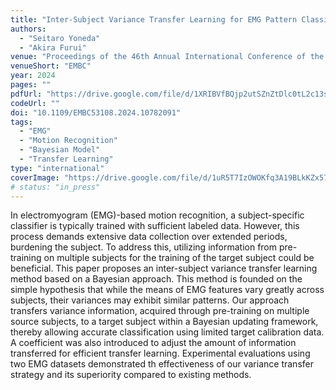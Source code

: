 ```yaml
---
title: "Inter-Subject Variance Transfer Learning for EMG Pattern Classification Based on Bayesian Inference"
authors:
  - "Seitaro Yoneda"
  - "Akira Furui"
venue: "Proceedings of the 46th Annual International Conference of the IEEE Engineering in Medicine & Biology Society (EMBC2024)"
venueShort: "EMBC"
year: 2024
pages: ""
pdfUrl: "https://drive.google.com/file/d/1XRIBVfBQjp2utSZnZtDlc0tL2c13sSTO/view?usp=sharing"
codeUrl: ""
doi: "10.1109/EMBC53108.2024.10782091"
tags:
  - "EMG"
  - "Motion Recognition"
  - "Bayesian Model"
  - "Transfer Learning"
type: "international"
coverImage: "https://drive.google.com/file/d/1uR5T7IzOWOKfq3A19BLkKZx57F6NpAjr/view?usp=sharing" 
# status: "in_press"
---
```

In electromyogram (EMG)-based motion recognition, a subject-specific classifier is typically trained with sufficient labeled data. However, this process demands extensive data collection over extended periods, burdening the subject. To address this, utilizing information from pre-training on multiple subjects for the training of the target subject could be beneficial. This paper proposes an inter-subject variance transfer learning method based on a Bayesian approach. This method is founded on the simple hypothesis that while the means of EMG features vary greatly across subjects, their variances may exhibit similar patterns. Our approach transfers variance information, acquired through pre-training on multiple source subjects, to a target subject within a Bayesian updating framework, thereby allowing accurate classification using limited target calibration data. A coefficient was also introduced to adjust the amount of information transferred for efficient transfer learning. Experimental evaluations using two EMG datasets demonstrated th effectiveness of our variance transfer strategy and its superiority compared to existing methods.
